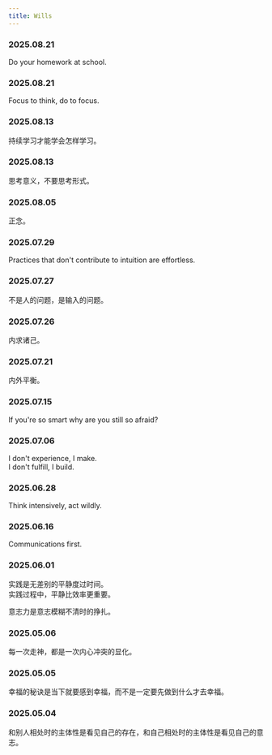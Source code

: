 ```yaml
---
title: Wills
---
```


### 2025.08.21

Do your homework at school.

### 2025.08.21

Focus to think, do to focus.

### 2025.08.13

持续学习才能学会怎样学习。

### 2025.08.13

思考意义，不要思考形式。

### 2025.08.05

正念。

### 2025.07.29

Practices that don't contribute to intuition are effortless.

### 2025.07.27

不是人的问题，是输入的问题。

### 2025.07.26

内求诸己。

### 2025.07.21

内外平衡。

### 2025.07.15

If you're so smart why are you still so afraid?

### 2025.07.06

I don't experience, I make.  
I don't fulfill, I build.

### 2025.06.28

Think intensively, act wildly.

### 2025.06.16

Communications first.

### 2025.06.01

实践是无差别的平静度过时间。  
实践过程中，平静比效率更重要。

意志力是意志模糊不清时的挣扎。

### 2025.05.06

每一次走神，都是一次内心冲突的显化。

### 2025.05.05

幸福的秘诀是当下就要感到幸福，而不是一定要先做到什么才去幸福。

### 2025.05.04

和别人相处时的主体性是看见自己的存在，和自己相处时的主体性是看见自己的意志。
